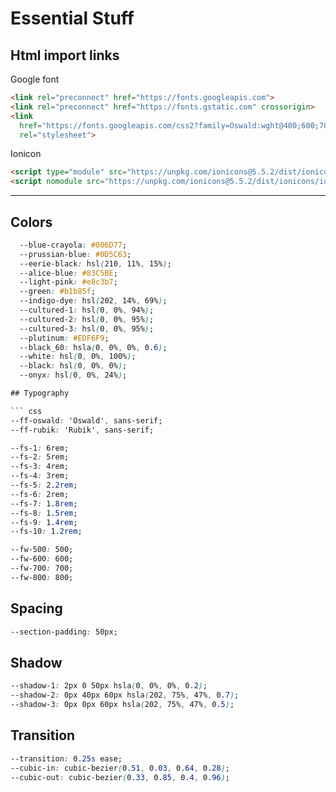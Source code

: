 # Essential Stuff

## Html import links

Google font

``` html
<link rel="preconnect" href="https://fonts.googleapis.com">
<link rel="preconnect" href="https://fonts.gstatic.com" crossorigin>
<link
  href="https://fonts.googleapis.com/css2?family=Oswald:wght@400;600;700&family=Rubik:wght@400;500;600;700&display=swap"
  rel="stylesheet">
```

Ionicon

``` html
<script type="module" src="https://unpkg.com/ionicons@5.5.2/dist/ionicons/ionicons.esm.js"></script>
<script nomodule src="https://unpkg.com/ionicons@5.5.2/dist/ionicons/ionicons.js"></script>
```

---

## Colors

``` css
  --blue-crayola: #006D77;
  --prussian-blue: #0D5C63;
  --eerie-black: hsl(210, 11%, 15%);
  --alice-blue: #83C5BE;
  --light-pink: #e8c3b7;
  --green: #b1b85f;
  --indigo-dye: hsl(202, 14%, 69%);
  --cultured-1: hsl(0, 0%, 94%);
  --cultured-2: hsl(0, 0%, 95%);
  --cultured-3: hsl(0, 0%, 95%);
  --plutinum: #EDF6F9;
  --black_60: hsla(0, 0%, 0%, 0.6);
  --white: hsl(0, 0%, 100%);
  --black: hsl(0, 0%, 0%);
  --onyx: hsl(0, 0%, 24%);

## Typography

``` css
--ff-oswald: 'Oswald', sans-serif;
--ff-rubik: 'Rubik', sans-serif;

--fs-1: 6rem;
--fs-2: 5rem;
--fs-3: 4rem;
--fs-4: 3rem;
--fs-5: 2.2rem;
--fs-6: 2rem;
--fs-7: 1.8rem;
--fs-8: 1.5rem;
--fs-9: 1.4rem;
--fs-10: 1.2rem;

--fw-500: 500;
--fw-600: 600;
--fw-700: 700;
--fw-800: 800;
```

## Spacing

``` css
--section-padding: 50px;
```

## Shadow

``` css
--shadow-1: 2px 0 50px hsla(0, 0%, 0%, 0.2);
--shadow-2: 0px 40px 60px hsla(202, 75%, 47%, 0.7);
--shadow-3: 0px 0px 60px hsla(202, 75%, 47%, 0.5);
```

## Transition

``` css
--transition: 0.25s ease;
--cubic-in: cubic-bezier(0.51, 0.03, 0.64, 0.28);
--cubic-out: cubic-bezier(0.33, 0.85, 0.4, 0.96);
```
